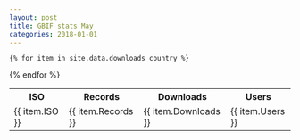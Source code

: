 ```yaml
---
layout: post
title: GBIF stats May
categories: 2018-01-01
---
```


<table>
  <tr>
    <th>ISO</th>
    <th>Records</th>
    <th>Downloads</th>
    <th>Users</th>
  </tr>

    {% for item in site.data.downloads_country %}

  <tr>
    <td>{{ item.ISO }}</td>
    <td>{{ item.Records }}</td>
    <td>{{ item.Downloads }}</td>
    <td>{{ item.Users }}</td>
  </tr>
    {% endfor %}
</table>
